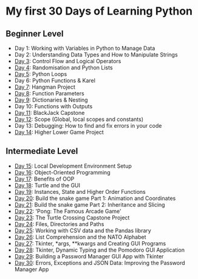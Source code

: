 # My first 30 Days of Learning Python

## Beginner Level

- Day 1: Working with Variables in Python to Manage Data
- Day 2: Understanding Data Types and How to Manipulate Strings
- [Day 3](https://github.com/cookieflakes2/cf2_udemy100Days_Pyprojects/tree/master/day3): Control Flow and Logical Operators
- [Day 4](https://github.com/cookieflakes2/cf2_udemy100Days_Pyprojects/tree/master/day4): Randomisation and Python Lists
- [Day 5](https://github.com/cookieflakes2/cf2_udemy100Days_Pyprojects/tree/master/day5): Python Loops
- Day 6: Python Functions & Karel
- [Day 7](https://github.com/cookieflakes2/cf2_udemy100Days_Pyprojects/tree/master/day7): Hangman Project
- [Day 8](https://github.com/cookieflakes2/cf2_udemy100Days_Pyprojects/tree/master/day8): Function Parameters
- [Day 9](https://github.com/cookieflakes2/cf2_udemy100Days_Pyprojects/tree/master/day9): Dictionaries & Nesting
- Day 10: Functions with Outputs
- [Day 11](https://github.com/cookieflakes2/cf2_udemy100Days_Pyprojects/tree/master/day11): BlackJack Capstone
- [Day 12](https://github.com/cookieflakes2/cf2_udemy100Days_Pyprojects/tree/master/day12): Scope (Global, local scopes and constants)
- Day 13: Debugging: How to find and fix errors in your code
- [Day 14](https://github.com/cookieflakes2/cf2_udemy100Days_Pyprojects/tree/master/day14): Higher Lower Game Project

## Intermediate Level

- [Day 15](https://github.com/cookieflakes2/cf2_udemy100Days_Pyprojects/tree/master/day15): Local Development Environment Setup
- [Day 16](https://github.com/cookieflakes2/cf2_udemy100Days_Pyprojects/tree/master/day16): Object-Oriented Programming
- [Day 17](https://github.com/cookieflakes2/cf2_udemy100Days_Pyprojects/tree/master/day17): Benefits of OOP
- [Day 18](https://github.com/cookieflakes2/cf2_udemy100Days_Pyprojects/tree/master/day18): Turtle and the GUI
- [Day 19](https://github.com/cookieflakes2/cf2_udemy100Days_Pyprojects/tree/master/day19): Instances, State and Higher Order Functions
- [Day 20](https://github.com/cookieflakes2/cf2_udemy100Days_Pyprojects/tree/master/day20): Build the snake game Part 1: Animation and Coordinates
- [Day 21](https://github.com/cookieflakes2/cf2_udemy100Days_Pyprojects/tree/master/day21): Build the snake game Part 2: Inheritance and Slicing
- [Day 22](https://github.com/cookieflakes2/cf2_udemy100Days_Pyprojects/tree/master/day22): 'Pong: The Famous Arcade Game'
- [Day 23](https://github.com/cookieflakes2/cf2_udemy100Days_Pyprojects/tree/master/day23): The Turtle Crossing Capstone Project
- [Day 24](https://github.com/cookieflakes2/cf2_udemy100Days_Pyprojects/tree/master/day24): Files, Directories and Paths
- [Day 25](https://github.com/cookieflakes2/cf2_udemy100Days_Pyprojects/tree/master/day25): Working with CSV data and the Pandas library
- [Day 26](https://github.com/cookieflakes2/cf2_udemy100Days_Pyprojects/tree/master/day26): List Comprehension and the NATO Alphabet
- [Day 27](https://github.com/cookieflakes2/cf2_udemy100Days_Pyprojects/tree/master/day27): Tkinter, *args, **kwargs and Creating GUI Programs
- [Day 28](https://github.com/cookieflakes2/cf2_udemy100Days_Pyprojects/tree/master/day28): Tkinter, Dynamic Typing and the Pomodoro GUI Application
- [Day 29](https://github.com/cookieflakes2/cf2_udemy100Days_Pyprojects/tree/master/day29): Building a Password Manager GUI App with Tkinter
- [Day 30](https://github.com/cookieflakes2/cf2_udemy100Days_Pyprojects/tree/master/day30): Errors, Exceptions and JSON Data: Improving the Password Manager App